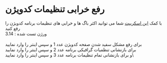 # رفع خرابی تنظیمات کدویژن

با کمک [این اسکریپت](https://github.com/tsalehm/codevision_patch/releases/download/1.0.0/cvbugfix.exe) شما می توانید اکثر باگ ها و خرابی های تنظیمات برنامه کدویژن را رفع کنید\
ورژن تست شده : 3.14
\
\
برای رفع مشکل سفید شدن صفحه کدویژن عدد 1 و سپس اینتر را وارد نمایید\
برای بازنشانی تنظمیات گرافیکی برنامه عدد 2 و سپس اینتر را وارد نمایید\
و برای بازنشانی تمام تنظیمات برنامه عدد 3 و سپس اینتر را وارد نمایید\

